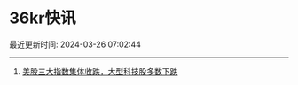 # 36kr快讯

最近更新时间: 2024-03-26 07:02:44

--- 
1. [美股三大指数集体收跌，大型科技股多数下跌](https://www.36kr.com/newsflashes/2705561692583808) 
